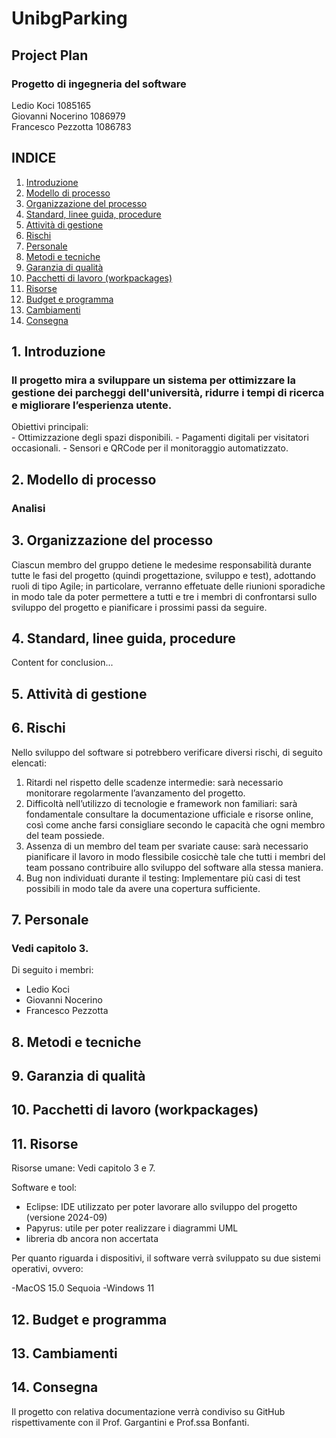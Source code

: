 # UnibgParking
## Project Plan
### Progetto di ingegneria del software
Ledio Koci 1085165<br>
Giovanni Nocerino 1086979<br>
Francesco Pezzotta 1086783<br>


## INDICE
1. [Introduzione](#introduzione)
2. [Modello di processo](#Modello_di_processo)
3. [Organizzazione del processo](#Organizzazione_del_processo)
4. [Standard, linee guida, procedure](#Standard,linee_guida,procedure)
5. [Attività di gestione](#Attività_di_gestione)
6. [Rischi](#Rischi)
7. [Personale](#Personale)
8. [Metodi e tecniche](#Metodi_e_tecniche)
9. [Garanzia di qualità](#Garanzia_di_qualità)
10. [Pacchetti di lavoro (workpackages)](#Pacchetti_di_lavoro)
11. [Risorse](#Risorse)
12. [Budget e programma](#Budget_e_programma)
13. [Cambiamenti](#Cambiamenti)
14. [Consegna](#Consegna)

## 1. Introduzione

### Il progetto mira a sviluppare un sistema per ottimizzare la gestione dei parcheggi dell'università, ridurre i tempi di ricerca e migliorare l’esperienza utente.

Obiettivi principali:<br>
	- Ottimizzazione degli spazi disponibili.
	- Pagamenti digitali per visitatori occasionali.
	- Sensori e QRCode per il monitoraggio automatizzato.

## 2. Modello di processo

### Analisi 

## 3. Organizzazione del processo

Ciascun membro del gruppo detiene le medesime responsabilità durante tutte le fasi del progetto (quindi progettazione, sviluppo e test), adottando ruoli di tipo Agile; in particolare, verranno effetuate delle riunioni sporadiche in modo tale da poter permettere a tutti e tre i membri di confrontarsi sullo sviluppo del progetto e pianificare i prossimi passi da seguire.

## 4. Standard, linee guida, procedure
Content for conclusion...

## 5. Attività di gestione

## 6. Rischi

Nello sviluppo del software si potrebbero verificare diversi rischi, di seguito elencati:

1. Ritardi nel rispetto delle scadenze intermedie: sarà necessario monitorare regolarmente l’avanzamento del progetto.
2. Difficoltà nell’utilizzo di tecnologie e framework non familiari: sarà fondamentale consultare la documentazione ufficiale e risorse online, così come anche farsi consigliare secondo le capacità che ogni membro del team possiede.
3. Assenza di un membro del team per svariate cause: sarà necessario pianificare il lavoro in modo flessibile cosicchè tale che tutti i membri del team possano contribuire allo sviluppo del software alla stessa maniera.
4. Bug non individuati durante il testing: Implementare più casi di test possibili in modo tale da avere una copertura sufficiente.

## 7. Personale

### Vedi capitolo 3.

Di seguito i membri:

- Ledio Koci
- Giovanni Nocerino
- Francesco Pezzotta

## 8. Metodi e tecniche
  

## 9. Garanzia di qualità

## 10. Pacchetti di lavoro (workpackages)

## 11. Risorse

Risorse umane:
Vedi capitolo 3 e 7.

Software e tool:

- Eclipse: IDE utilizzato per poter lavorare allo sviluppo del progetto (versione 2024-09)
- Papyrus: utile per poter realizzare i diagrammi UML
- libreria db ancora non accertata

Per quanto riguarda i dispositivi, il software verrà sviluppato su due sistemi operativi, ovvero:

-MacOS 15.0 Sequoia
-Windows 11

## 12. Budget e programma

## 13. Cambiamenti

## 14. Consegna

Il progetto con relativa documentazione verrà condiviso su GitHub rispettivamente con il Prof. Gargantini e Prof.ssa Bonfanti.
